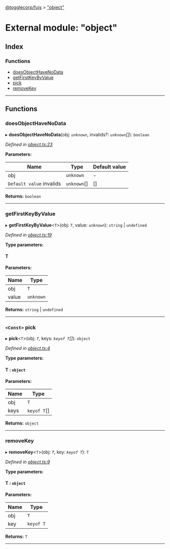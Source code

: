 [@togglecorp/fujs](../README.md) > ["object"](../modules/_object_.md)

# External module: "object"

## Index

### Functions

* [doesObjectHaveNoData](_object_.md#doesobjecthavenodata)
* [getFirstKeyByValue](_object_.md#getfirstkeybyvalue)
* [pick](_object_.md#pick)
* [removeKey](_object_.md#removekey)

---

## Functions

<a id="doesobjecthavenodata"></a>

###  doesObjectHaveNoData

▸ **doesObjectHaveNoData**(obj: *`unknown`*, invalids?: *`unknown`[]*): `boolean`

*Defined in [object.ts:23](https://github.com/toggle-corp/fujs/blob/bd560f8/src/object.ts#L23)*

**Parameters:**

| Name | Type | Default value |
| ------ | ------ | ------ |
| obj | `unknown` | - |
| `Default value` invalids | `unknown`[] |  [] |

**Returns:** `boolean`

___
<a id="getfirstkeybyvalue"></a>

###  getFirstKeyByValue

▸ **getFirstKeyByValue**<`T`>(obj: *`T`*, value: *`unknown`*): `string` \| `undefined`

*Defined in [object.ts:19](https://github.com/toggle-corp/fujs/blob/bd560f8/src/object.ts#L19)*

**Type parameters:**

#### T 
**Parameters:**

| Name | Type |
| ------ | ------ |
| obj | `T` |
| value | `unknown` |

**Returns:** `string` \| `undefined`

___
<a id="pick"></a>

### `<Const>` pick

▸ **pick**<`T`>(obj: *`T`*, keys: *`keyof T`[]*): `object`

*Defined in [object.ts:4](https://github.com/toggle-corp/fujs/blob/bd560f8/src/object.ts#L4)*

**Type parameters:**

#### T :  `object`
**Parameters:**

| Name | Type |
| ------ | ------ |
| obj | `T` |
| keys | `keyof T`[] |

**Returns:** `object`

___
<a id="removekey"></a>

###  removeKey

▸ **removeKey**<`T`>(obj: *`T`*, key: *`keyof T`*): `T`

*Defined in [object.ts:9](https://github.com/toggle-corp/fujs/blob/bd560f8/src/object.ts#L9)*

**Type parameters:**

#### T :  `object`
**Parameters:**

| Name | Type |
| ------ | ------ |
| obj | `T` |
| key | `keyof T` |

**Returns:** `T`

___

